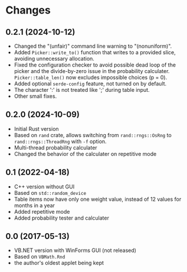 # Changes

## 0.2.1 (2024-10-12)
* Changed the "(unfair)" command line warning to "(nonuniform)".
* Added `Picker::write_to()` function that writes to a provided slice, avoiding unnecessary allocation.
* Fixed the configuration checker to avoid possible dead loop of the picker and the divide-by-zero issue in the probability calculater. `Picker::table_len()` now excludes impossible choices (p = 0).
* Added optional `serde-config` feature, not turned on by default.
* The character ':' is not treated like ';' during table input.
* Other small fixes.

## 0.2.0 (2024-10-09)
* Initial Rust version
* Based on `rand` crate, allows switching from `rand::rngs::OsRng` to `rand::rngs::ThreadRng` with `-f` option.
* Multi-thread probability calculater
* Changed the behavior of the calculater on repetitive mode

## 0.1 (2022-04-18)
* C++ version without GUI
* Based on `std::random_device`
* Table items now have only one weight value, instead of 12 values for months in a year
* Added repetitive mode
* Added probability tester and calculater

## 0.0 (2017-05-13)
* VB.NET version with WinForms GUI (not released)
* Based on `VBMath.Rnd`
* the author's oldest applet being kept

